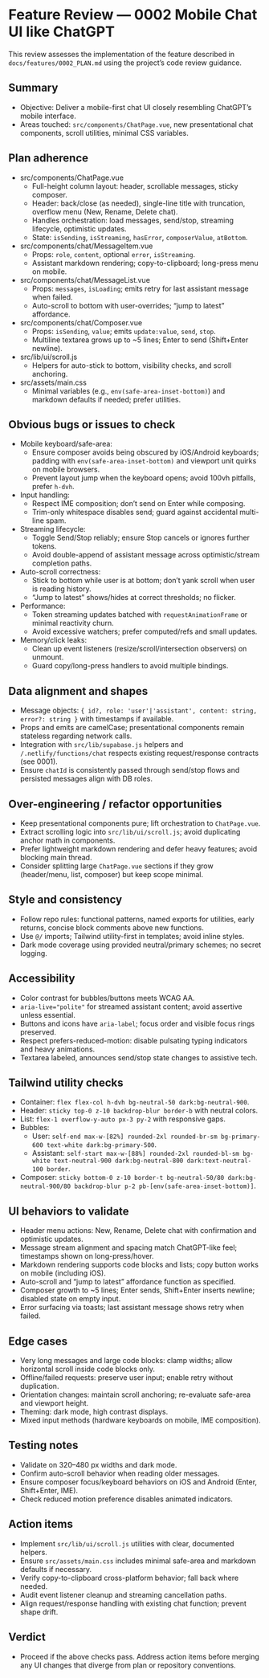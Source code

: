 # Feature Review — 0002 Mobile Chat UI like ChatGPT

This review assesses the implementation of the feature described in `docs/features/0002_PLAN.md` using the project’s code review guidance.

## Summary
- Objective: Deliver a mobile-first chat UI closely resembling ChatGPT’s mobile interface.
- Areas touched: `src/components/ChatPage.vue`, new presentational chat components, scroll utilities, minimal CSS variables.

## Plan adherence
- src/components/ChatPage.vue
  - Full-height column layout: header, scrollable messages, sticky composer.
  - Header: back/close (as needed), single-line title with truncation, overflow menu (New, Rename, Delete chat).
  - Handles orchestration: load messages, send/stop, streaming lifecycle, optimistic updates.
  - State: `isSending`, `isStreaming`, `hasError`, `composerValue`, `atBottom`.
- src/components/chat/MessageItem.vue
  - Props: `role`, `content`, optional `error`, `isStreaming`.
  - Assistant markdown rendering; copy-to-clipboard; long-press menu on mobile.
- src/components/chat/MessageList.vue
  - Props: `messages`, `isLoading`; emits retry for last assistant message when failed.
  - Auto-scroll to bottom with user-overrides; “jump to latest” affordance.
- src/components/chat/Composer.vue
  - Props: `isSending`, `value`; emits `update:value`, `send`, `stop`.
  - Multiline textarea grows up to ~5 lines; Enter to send (Shift+Enter newline).
- src/lib/ui/scroll.js
  - Helpers for auto-stick to bottom, visibility checks, and scroll anchoring.
- src/assets/main.css
  - Minimal variables (e.g., `env(safe-area-inset-bottom)`) and markdown defaults if needed; prefer utilities.

## Obvious bugs or issues to check
- Mobile keyboard/safe-area:
  - Ensure composer avoids being obscured by iOS/Android keyboards; padding with `env(safe-area-inset-bottom)` and viewport unit quirks on mobile browsers.
  - Prevent layout jump when the keyboard opens; avoid 100vh pitfalls, prefer `h-dvh`.
- Input handling:
  - Respect IME composition; don’t send on Enter while composing.
  - Trim-only whitespace disables send; guard against accidental multi-line spam.
- Streaming lifecycle:
  - Toggle Send/Stop reliably; ensure Stop cancels or ignores further tokens.
  - Avoid double-append of assistant message across optimistic/stream completion paths.
- Auto-scroll correctness:
  - Stick to bottom while user is at bottom; don’t yank scroll when user is reading history.
  - “Jump to latest” shows/hides at correct thresholds; no flicker.
- Performance:
  - Token streaming updates batched with `requestAnimationFrame` or minimal reactivity churn.
  - Avoid excessive watchers; prefer computed/refs and small updates.
- Memory/click leaks:
  - Clean up event listeners (resize/scroll/intersection observers) on unmount.
  - Guard copy/long-press handlers to avoid multiple bindings.

## Data alignment and shapes
- Message objects: `{ id?, role: 'user'|'assistant', content: string, error?: string }` with timestamps if available.
- Props and emits are camelCase; presentational components remain stateless regarding network calls.
- Integration with `src/lib/supabase.js` helpers and `/.netlify/functions/chat` respects existing request/response contracts (see 0001).
- Ensure `chatId` is consistently passed through send/stop flows and persisted messages align with DB roles.

## Over-engineering / refactor opportunities
- Keep presentational components pure; lift orchestration to `ChatPage.vue`.
- Extract scrolling logic into `src/lib/ui/scroll.js`; avoid duplicating anchor math in components.
- Prefer lightweight markdown rendering and defer heavy features; avoid blocking main thread.
- Consider splitting large `ChatPage.vue` sections if they grow (header/menu, list, composer) but keep scope minimal.

## Style and consistency
- Follow repo rules: functional patterns, named exports for utilities, early returns, concise block comments above new functions.
- Use `@/` imports; Tailwind utility-first in templates; avoid inline styles.
- Dark mode coverage using provided neutral/primary schemes; no secret logging.

## Accessibility
- Color contrast for bubbles/buttons meets WCAG AA.
- `aria-live="polite"` for streamed assistant content; avoid assertive unless essential.
- Buttons and icons have `aria-label`; focus order and visible focus rings preserved.
- Respect prefers-reduced-motion: disable pulsating typing indicators and heavy animations.
- Textarea labeled, announces send/stop state changes to assistive tech.

## Tailwind utility checks
- Container: `flex flex-col h-dvh bg-neutral-50 dark:bg-neutral-900`.
- Header: `sticky top-0 z-10 backdrop-blur border-b` with neutral colors.
- List: `flex-1 overflow-y-auto px-3 py-2` with responsive gaps.
- Bubbles:
  - User: `self-end max-w-[82%] rounded-2xl rounded-br-sm bg-primary-600 text-white dark:bg-primary-500`.
  - Assistant: `self-start max-w-[88%] rounded-2xl rounded-bl-sm bg-white text-neutral-900 dark:bg-neutral-800 dark:text-neutral-100 border`.
- Composer: `sticky bottom-0 z-10 border-t bg-neutral-50/80 dark:bg-neutral-900/80 backdrop-blur p-2 pb-[env(safe-area-inset-bottom)]`.

## UI behaviors to validate
- Header menu actions: New, Rename, Delete chat with confirmation and optimistic updates.
- Message stream alignment and spacing match ChatGPT-like feel; timestamps shown on long-press/hover.
- Markdown rendering supports code blocks and lists; copy button works on mobile (including iOS).
- Auto-scroll and “jump to latest” affordance function as specified.
- Composer growth to ~5 lines; Enter sends, Shift+Enter inserts newline; disabled state on empty input.
- Error surfacing via toasts; last assistant message shows retry when failed.

## Edge cases
- Very long messages and large code blocks: clamp widths; allow horizontal scroll inside code blocks only.
- Offline/failed requests: preserve user input; enable retry without duplication.
- Orientation changes: maintain scroll anchoring; re-evaluate safe-area and viewport height.
- Theming: dark mode, high contrast displays.
- Mixed input methods (hardware keyboards on mobile, IME composition).

## Testing notes
- Validate on 320–480 px widths and dark mode.
- Confirm auto-scroll behavior when reading older messages.
- Ensure composer focus/keyboard behaviors on iOS and Android (Enter, Shift+Enter, IME).
- Check reduced motion preference disables animated indicators.

## Action items
- Implement `src/lib/ui/scroll.js` utilities with clear, documented helpers.
- Ensure `src/assets/main.css` includes minimal safe-area and markdown defaults if necessary.
- Verify copy-to-clipboard cross-platform behavior; fall back where needed.
- Audit event listener cleanup and streaming cancellation paths.
- Align request/response handling with existing chat function; prevent shape drift.

## Verdict
- Proceed if the above checks pass. Address action items before merging any UI changes that diverge from plan or repository conventions.

